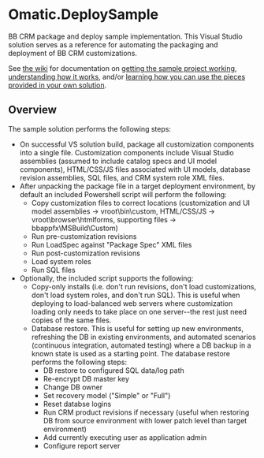 # Omatic.DeploySample
BB CRM package and deploy sample implementation.  This Visual Studio solution serves as a reference for automating the packaging and deployment of BB CRM customizations.  

See [the wiki](https://github.com/OmaticSoftware/Omatic.DeploySample/wiki) for documentation on [getting the sample project working](https://github.com/OmaticSoftware/Omatic.DeploySample/wiki/Get-the-sample-project-working), [understanding how it works](https://github.com/OmaticSoftware/Omatic.DeploySample/wiki/How-does-it-work%3F), and/or [learning how you can use the pieces provided in your own solution](https://github.com/OmaticSoftware/Omatic.DeploySample/wiki/How-can-I-use-it%3F).

## Overview

The sample solution performs the following steps:
* On successful VS solution build, package all customization components into a single file.  Customization components include Visual Studio assemblies (assumed to include catalog specs and UI model components), HTML/CSS/JS files associated with UI models, database revision assemblies, SQL files, and CRM system role XML files.
* After unpacking the package file in a target deployment environment, by default an included Powershell script will perform the following:
  * Copy customization files to correct locations (customization and UI model assemblies -> vroot\bin\custom, HTML/CSS/JS -> vroot\browser\htmlforms\, supporting files -> bbappfx\MSBuild\Custom)
  * Run pre-customization revisions
  * Run LoadSpec against "Package Spec" XML files
  * Run post-customization revisions
  * Load system roles
  * Run SQL files
* Optionally, the included script supports the following:
  * Copy-only installs (i.e. don't run revisions, don't load customizations, don't load system roles, and don't run SQL).  This is useful when deploying to load-balanced web servers where customization loading only needs to take place on one server--the rest just need copies of the same files.
  * Database restore.  This is useful for setting up new environments, refreshing the DB in existing environments, and automated scenarios (continuous integration, automated testing) where a DB backup in a known state is used as a starting point.  The database restore performs the following steps:
    * DB restore to configured SQL data/log path
    * Re-encrypt DB master key 
    * Change DB owner
    * Set recovery model ("Simple" or "Full")
    * Reset databse logins
    * Run CRM product revisions if necessary (useful when restoring DB from source environment with lower patch level than target environment)
    * Add currently executing user as application admin
    * Configure report server
